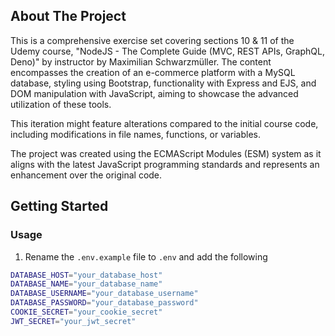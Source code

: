 ## About The Project

This is a comprehensive exercise set covering sections 10 & 11 of the Udemy course, "NodeJS - The Complete Guide (MVC, REST APIs, GraphQL, Deno)" by instructor by Maximilian Schwarzmüller. The content encompasses the creation of an e-commerce platform with a MySQL database, styling using Bootstrap, functionality with Express and EJS, and DOM manipulation with JavaScript, aiming to showcase the advanced utilization of these tools.

This iteration might feature alterations compared to the initial course code, including modifications in file names, functions, or variables.

The project was created using the ECMAScript Modules (ESM) system as it aligns with the latest JavaScript programming standards and represents an enhancement over the original code.

## Getting Started

### Usage

1. Rename the `.env.example` file to `.env` and add the following

```sh
DATABASE_HOST="your_database_host"
DATABASE_NAME="your_database_name"
DATABASE_USERNAME="your_database_username"
DATABASE_PASSWORD="your_database_password"
COOKIE_SECRET="your_cookie_secret"
JWT_SECRET="your_jwt_secret"
```
